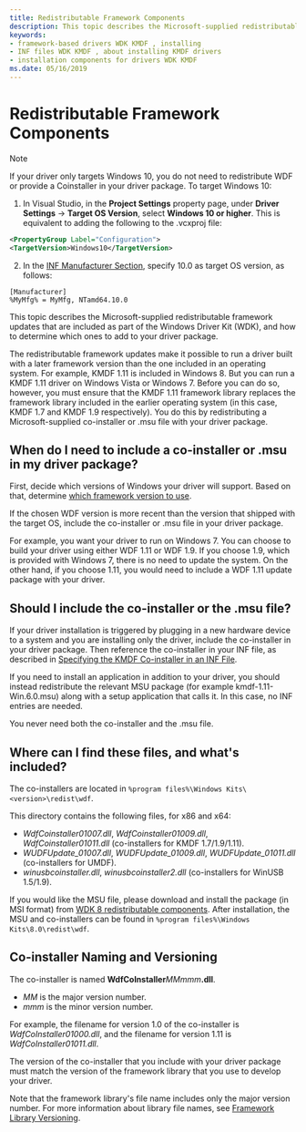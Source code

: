 ```yaml
---
title: Redistributable Framework Components
description: This topic describes the Microsoft-supplied redistributable framework updates that are included as part of the Windows Driver Kit (WDK) for Windows 8.1, and how to determine which ones to add to your driver package.
keywords:
- framework-based drivers WDK KMDF , installing
- INF files WDK KMDF , about installing KMDF drivers
- installation components for drivers WDK KMDF
ms.date: 05/16/2019
---
```


# Redistributable Framework Components

> [!NOTE]
> If your driver only targets Windows 10, you do not need to redistribute WDF or provide a Coinstaller in your driver package. To target Windows 10:
>1. In Visual Studio, in the **Project Settings** property page, under **Driver Settings** -> **Target OS Version**, select **Windows 10 or higher**.  This is equivalent to adding the following to the .vcxproj file: 
>```xml
><PropertyGroup Label="Configuration">
><TargetVersion>Windows10</TargetVersion>
>```
>2. In the [INF Manufacturer Section](../install/inf-manufacturer-section.md), specify 10.0 as target OS version, as follows:
>```inf
>[Manufacturer]
>%MyMfg% = MyMfg, NTamd64.10.0
>```

This topic describes the Microsoft-supplied redistributable framework updates that are included as part of the Windows Driver Kit (WDK), and how to determine which ones to add to your driver package.

The redistributable framework updates make it possible to run a driver built with a later framework version than the one included in an operating system. For example, KMDF 1.11 is included in Windows 8. But you can run a KMDF 1.11 driver on Windows Vista or Windows 7. Before you can do so, however, you must ensure that the KMDF 1.11 framework library replaces the framework library included in the earlier operating system (in this case, KMDF 1.7 and KMDF 1.9 respectively). You do this by redistributing a Microsoft-supplied co-installer or .msu file with your driver package.

## When do I need to include a co-installer or .msu in my driver package?

First, decide which versions of Windows your driver will support.  Based on that, determine [which framework version to use](building-and-loading-a-kmdf-driver.md#which-framework-version-should-i-use).

If the chosen WDF version is more recent than the version that shipped with the target OS, include the co-installer or .msu file in your driver package.

For example, you want your driver to run on Windows 7.  You can choose to build your driver using either WDF 1.11 or WDF 1.9. If you choose 1.9, which is provided with Windows 7, there is no need to update the system. On the other hand, if you choose 1.11, you would need to include a WDF 1.11 update package with your driver.

## Should I include the co-installer or the .msu file?

If your driver installation is triggered by plugging in a new hardware device to a system and you are installing only the driver, include the co-installer in your driver package. Then reference the co-installer in your INF file, as described in [Specifying the KMDF Co-installer in an INF File](installing-the-framework-s-co-installer.md).

If you need to install an application in addition to your driver, you should instead redistribute the relevant MSU package (for example kmdf-1.11-Win.6.0.msu) along with a setup application that calls it.
In this case, no INF entries are needed.

You never need both the co-installer and the .msu file.


## Where can I find these files, and what's included?

The co-installers are located in `%program files%\Windows Kits\<version>\redist\wdf`.

This directory contains the following files, for x86 and x64:

-   *WdfCoinstaller01007.dll*, *WdfCoinstaller01009.dll*, *WdfCoinstaller01011.dll* (co-installers for KMDF 1.7/1.9/1.11).
-   *WUDFUpdate\_01007.dll*, *WUDFUpdate\_01009.dll*, *WUDFUpdate\_01011.dll* (co-installers for UMDF).
-   *winusbcoinstaller.dll*, *winusbcoinstaller2.dll* (co-installers for WinUSB 1.5/1.9).

If you would like the MSU file, please download and install the package (in MSI format) from [WDK 8 redistributable components](https://go.microsoft.com/fwlink/p/?LinkID=253170).
After installation, the MSU and co-installers can be found in `%program files%\Windows Kits\8.0\redist\wdf`.

## Co-installer Naming and Versioning

The co-installer is named **WdfCoInstaller**<em>MMmmm</em>**.dll**.

-   *MM* is the major version number.
-   *mmm* is the minor version number.

For example, the filename for version 1.0 of the co-installer is *WdfCoInstaller01000.dll*, and the filename for version 1.11 is *WdfCoInstaller01011.dll*.

The version of the co-installer that you include with your driver package must match the version of the framework library that you use to develop your driver.

Note that the framework library's file name includes only the major version number. For more information about library file names, see [Framework Library Versioning](framework-library-versioning.md).
